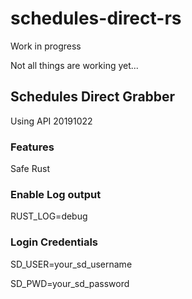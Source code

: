 # schedules-direct-rs

Work in progress

Not all things are working yet...

## Schedules Direct Grabber

Using API 20191022

### Features
Safe Rust

### Enable Log output

RUST_LOG=debug

### Login Credentials

SD_USER=your_sd_username

SD_PWD=your_sd_password